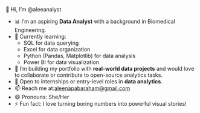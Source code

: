 👋 Hi, I’m @aleeanalyst

- 📊 I’m an aspiring **Data Analyst** with a background in Biomedical Engineering.
- 🌱 Currently learning:
  - SQL for data querying
  - Excel for data organization
  - Python (Pandas, Matplotlib) for data analysis
  - Power BI for data visualization
- 🎯 I’m building my portfolio with **real-world data projects** and would love to collaborate or contribute to open-source analytics tasks.
- 💼 Open to internships or entry-level roles in **data analytics**.
- 📫 Reach me at:aleenapabaraham@gmail.com  
- 😄 Pronouns: She/Her  
- ⚡ Fun fact: I love turning boring numbers into powerful visual stories!




<!---
aleeanalyst/aleeanalyst is a ✨ special ✨ repository because its `README.md` (this file) appears on your GitHub profile.
You can click the Preview link to take a look at your changes.
--->

